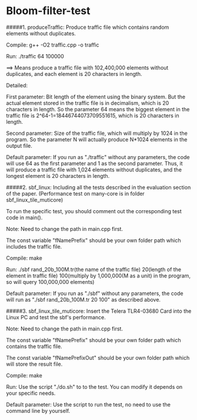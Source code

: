 Bloom-filter-test
=================

#####1. produceTraffic: Produce traffic file which contains random elements without duplicates.

Compile:  g++ -O2 traffic.cpp -o traffic

Run:      ./traffic 64 100000

==>       Means produce a traffic file with 102,400,000 elements without duplicates, and each element is 20 characters in length.

Detailed: 

First parameter: Bit length of the element using the binary system. But the actual element stored in the traffic file is in decimalism, which is 20 characters in length.
So the parameter 64 means the biggest element in the traffic file is 2^64-1=18446744073709551615, which is 20 characters in length.

Second parameter: Size of the traffic file, which will multiply by 1024 in the program.
So the parameter N will actually produce N*1024 elements in the output file.

Default parameter: If you run as "./traffic" without any parameters, the code will use 64 as the first parameter and 1 as the second parameter.
Thus, it will produce a traffic file with 1,024 elements without duplicates, and the longest element is 20 characters in length.

#####2. sbf_linux: Including all the tests described in the evaluation section of the paper. (Performance test on many-core is in folder sbf_linux_tile_muticore)

To run the specific test, you should comment out the corresponding test code in main().

Note:            Need to change the path in main.cpp first. 

The const variable "fNamePrefix" should be your own folder path which includes the traffic file. 

Compile:         make

Run:             ./sbf rand_20b_100M.tr(the name of the traffic file) 20(length of the element in traffic file) 100(multiply by 1,000,000(M as a unit) in the program, so will query 100,000,000 elements)

Default parameter: If you run as "./sbf" without any parameters, the code will run as "./sbf rand_20b_100M.tr 20 100" as described above.
                        
#####3. sbf_linux_tile_muticore: Insert the Telera TLR4-03680 Card into the Linux PC and test the sbf's performance.
		    
Note:           Need to change the path in main.cpp first.

The const variable "fNamePrefix" should be your own folder path which contains the traffic file.

The const variable "fNamePrefixOut" should be your own folder path which will store the result file.

Compile:        make

Run:            Use the script "./do.sh" to to the test. You can modify it depends on your specific needs.

Default parameter:  Use the script to run the test, no need to use the command line by yourself.   
